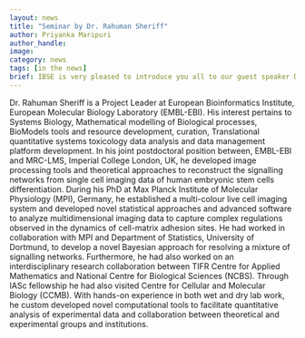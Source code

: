 ```yaml
---
layout: news
title: "Seminar by Dr. Rahuman Sheriff"
author: Priyanka Maripuri
author_handle: 
image: 
category: news
tags: [in the news]
brief: IBSE is very pleased to introduce you all to our guest speaker Dr. Rahuman Sheriff. The title of his presentation will be: "Dynamics of cellular signalling networks: lessons from quantitative imaging"
---
```



Dr. Rahuman Sheriff is a Project Leader at European Bioinformatics Institute, European Molecular Biology Laboratory (EMBL-EBI). His interest pertains to Systems Biology, Mathematical modelling of Biological processes, BioModels tools and resource development, curation, Translational quantitative systems toxicology data analysis and data management platform development. In his joint postdoctoral position between, EMBL-EBI and MRC-LMS, Imperial College London, UK, he developed image processing tools and theoretical approaches to reconstruct the signalling networks from single cell imaging data of human embryonic stem cells differentiation. During his PhD at Max Planck Institute of Molecular Physiology (MPI), Germany, he established a multi-colour live cell imaging system and developed novel statistical approaches and advanced software to analyze multidimensional imaging data to capture complex regulations observed in the dynamics of cell-matrix adhesion sites.  He had worked in collaboration with MPI and Department of Statistics, University of Dortmund, to develop a novel Bayesian approach for resolving a mixture of signalling networks. Furthermore, he had also worked on an interdisciplinary research collaboration between TIFR Centre for Applied Mathematics and National Centre for Biological Sciences (NCBS). Through IASc fellowship he had also visited Centre for Cellular and Molecular Biology (CCMB). With hands-on experience in both wet and dry lab work, he custom developed novel computational tools to facilitate quantitative analysis of experimental data and collaboration between theoretical and experimental groups and institutions. 
